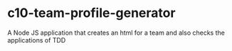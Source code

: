 # c10-team-profile-generator
A Node JS application that creates an html for a team and also checks the applications of TDD
